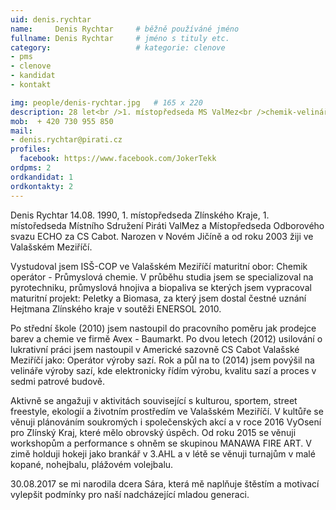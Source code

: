 ```yaml
---
uid: denis.rychtar
name:     Denis Rychtar  	# běžně používáné jméno
fullname: Denis Rychtar  	# jméno s tituly etc.
category:                   # kategorie: clenove
- pms
- clenove
- kandidat
- kontakt

img: people/denis-rychtar.jpg   # 165 x 220
description: 28 let<br />1. místopředseda MS ValMez<br />chemik-velinář # kratký popis, max 160 znaků
mob:  + 420 730 955 850
mail:
- denis.rychtar@pirati.cz
profiles:
  facebook: https://www.facebook.com/JokerTekk
ordpms: 2
ordkandidat: 1
ordkontakty: 2
---
```


Denis Rychtar 14.08. 1990, 1. místopředseda Zlínského Kraje, 1. místoředseda Místního Sdružení Piráti ValMez a Místopředseda Odborového svazu ECHO za CS Cabot. Narozen v Novém Jičíně a od roku 2003 žiji ve Valašském Meziříčí.

Vystudoval jsem ISŠ-COP ve Valašském Meziříčí maturitní obor: Chemik operátor - Průmyslová chemie. V průběhu studia jsem se specializoval na pyrotechniku, průmyslová hnojiva a biopaliva se kterých jsem vypracoval maturitní projekt: Peletky a Biomasa, za který jsem dostal čestné uznání Hejtmana Zlínského kraje v soutěži ENERSOL 2010.

Po střední škole (2010) jsem nastoupil do pracovního poměru jak prodejce barev a chemie ve firmě Avex - Baumarkt. Po dvou letech (2012) usilování o lukrativní práci jsem nastoupil v Americké sazovně CS Cabot Valašské Meziříčí jako: Operátor výroby sazí. Rok a půl na to (2014) jsem povýšil na velináře výroby sazí, kde elektronicky řídím výrobu, kvalitu sazí a proces v sedmi patrové budově.

Aktivně se angažuji v aktivitách související s kulturou, sportem, street freestyle, ekologií a životním prostředím ve Valašském Meziříčí. V kultůře se věnuji plánováním soukromých i společenských akcí a v roce 2016 VyOsení pro Zlínský Kraj, které mělo obrovský úspěch. Od roku 2015 se věnuji workshopům a performance s ohněm se skupinou MANAWA FIRE ART. V zimě holduji hokeji jako brankář v 3.AHL a v létě se věnuji turnajům v malé kopané, nohejbalu, plážovém volejbalu.

30.08.2017 se mi narodila dcera Sára, která mě naplňuje štěstím a motivací vylepšit podmínky pro naší nadcházející mladou generaci. 
